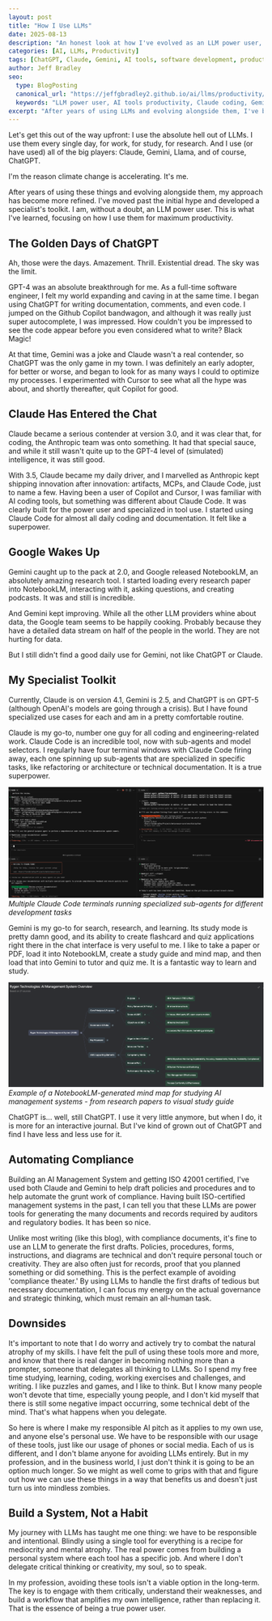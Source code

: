 ```yaml
---
layout: post
title: "How I Use LLMs"
date: 2025-08-13
description: "An honest look at how I've evolved as an LLM power user, from early ChatGPT adoption to specialized workflows with Claude, Gemini, and AI coding tools for software development and compliance automation."
categories: [AI, LLMs, Productivity]
tags: [ChatGPT, Claude, Gemini, AI tools, software development, productivity, compliance automation, responsible AI, coding tools, NotebookLM]
author: Jeff Bradley
seo:
  type: BlogPosting
  canonical_url: "https://jeffgbradley2.github.io/ai/llms/productivity/2025/08/13/how-i-use-llms.html"
  keywords: "LLM power user, AI tools productivity, Claude coding, Gemini research, ChatGPT evolution, AI compliance automation, responsible AI usage"
excerpt: "After years of using LLMs and evolving alongside them, I've become a true AI power user. Here's what I've learned about specialized workflows with Claude for coding, Gemini for research, and automating compliance work."
---
```


Let's get this out of the way upfront: I use the absolute hell out of LLMs. I use them every single day, for work, for study, for research. And I use (or have used) all of the big players: Claude, Gemini, Llama, and of course, ChatGPT.

I'm the reason climate change is accelerating. It's me.

After years of using these things and evolving alongside them, my approach has become more refined. I've moved past the initial hype and developed a specialist's toolkit. I am, without a doubt, an LLM power user. This is what I've learned, focusing on how I use them for maximum productivity.

## The Golden Days of ChatGPT

Ah, those were the days. Amazement. Thrill. Existential dread. The sky was the limit.

GPT-4 was an absolute breakthrough for me. As a full-time software engineer, I felt my world expanding and caving in at the same time. I began using ChatGPT for writing documentation, comments, and even code. I jumped on the Github Copilot bandwagon, and although it was really just super autocomplete, I was impressed. How couldn't you be impressed to see the code appear before you even considered what to write? Black Magic!

At that time, Gemini was a joke and Claude wasn't a real contender, so ChatGPT was the only game in my town. I was definitely an early adopter, for better or worse, and began to look for as many ways I could to optimize my processes. I experimented with Cursor to see what all the hype was about, and shortly thereafter, quit Copilot for good.

## Claude Has Entered the Chat

Claude became a serious contender at version 3.0, and it was clear that, for coding, the Anthropic team was onto something. It had that special sauce, and while it still wasn't quite up to the GPT-4 level of (simulated) intelligence, it was still good.

With 3.5, Claude became my daily driver, and I marvelled as Anthropic kept shipping innovation after innovation: artifacts, MCPs, and Claude Code, just to name a few. Having been a user of Copilot and Cursor, I was familiar with AI coding tools, but something was different about Claude Code. It was clearly built for the power user and specialized in tool use. I started using Claude Code for almost all daily coding and documentation. It felt like a superpower.

## Google Wakes Up

Gemini caught up to the pack at 2.0, and Google released NotebookLM, an absolutely amazing research tool. I started loading every research paper into NotebookLM, interacting with it, asking questions, and creating podcasts. It was and still is incredible.

And Gemini kept improving. While all the other LLM providers whine about data, the Google team seems to be happily cooking. Probably because they have a detailed data stream on half of the people in the world. They are not hurting for data.

But I still didn't find a good daily use for Gemini, not like ChatGPT or Claude.

##  My Specialist Toolkit

Currently, Claude is on version 4.1, Gemini is 2.5, and ChatGPT is on GPT-5 (although OpenAI's models are going through a crisis). But I have found specialized use cases for each and am in a pretty comfortable routine.

Claude is my go-to, number one guy for all coding and engineering-related work. Claude Code is an incredible tool, now with sub-agents and model selectors. I regularly have four terminal windows with Claude Code firing away, each one spinning up sub-agents that are specialized in specific tasks, like refactoring or architecture or technical documentation. It is a true superpower.

![Claude Code with multiple specialized agents running](/assets/images/2025-08-13-claude-code.png)
*Multiple Claude Code terminals running specialized sub-agents for different development tasks*

Gemini is my go-to for search, research, and learning. Its study mode is pretty damn good, and its ability to create flashcard and quiz applications right there in the chat interface is very useful to me. I like to take a paper or PDF, load it into NotebookLM, create a study guide and mind map, and then load that into Gemini to tutor and quiz me. It is a fantastic way to learn and study.

![NotebookLM mind map of AI Management System](/assets/images/2025-08-13-notebooklm-mind-map.png)
*Example of a NotebookLM-generated mind map for studying AI management systems - from research papers to visual study guide*

ChatGPT is... well, still ChatGPT. I use it very little anymore, but when I do, it is more for an interactive journal. But I've kind of grown out of ChatGPT and find I have less and less use for it.

## Automating Compliance

Building an AI Management System and getting ISO 42001 certified, I've used both Claude and Gemini to help draft policies and procedures and to help automate the grunt work of compliance. Having built ISO-certified management systems in the past, I can tell you that these LLMs are power tools for generating the many documents and records required by auditors and regulatory bodies. It has been so nice.

Unlike most writing (like this blog), with compliance documents, it's fine to use an LLM to generate the first drafts. Policies, procedures, forms, instructions, and diagrams are technical and don't require personal touch or creativity. They are also often just for records, proof that you planned something or did something. This is the perfect example of avoiding 'compliance theater.' By using LLMs to handle the first drafts of tedious but necessary documentation, I can focus my energy on the actual governance and strategic thinking, which must remain an all-human task.

## Downsides

It's important to note that I do worry and actively try to combat the natural atrophy of my skills. I have felt the pull of using these tools more and more, and know that there is real danger in becoming nothing more than a prompter, someone that delegates all thinking to LLMs. So I spend my free time studying, learning, coding, working exercises and challenges, and writing. I like puzzles and games, and I like to think. But I know many people won't devote that time, especially young people, and I don't kid myself that there is still some negative impact occurring, some technical debt of the mind. That's what happens when you delegate.

So here is where I make my responsible AI pitch as it applies to my own use, and anyone else's personal use. We have to be responsible with our usage of these tools, just like our usage of phones or social media. Each of us is different, and I don't blame anyone for avoiding LLMs entirely. But in my profession, and in the business world, I just don't think it is going to be an option much longer. So we might as well come to grips with that and figure out how we can use these things in a way that benefits us and doesn't just turn us into mindless zombies.

## Build a System, Not a Habit

My journey with LLMs has taught me one thing: we have to be responsible and intentional. Blindly using a single tool for everything is a recipe for mediocrity and mental atrophy. The real power comes from building a personal system where each tool has a specific job. And where I don't delegate critical thinking or creativity, my soul, so to speak.

In my profession, avoiding these tools isn't a viable option in the long-term. The key is to engage with them critically, understand their weaknesses, and build a workflow that amplifies my own intelligence, rather than replacing it. That is the essence of being a true power user.